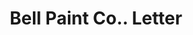 ---
doi: 10.7916/D8766SFW
date_other: '1907'
date_other_textual: '1907'
form: correspondence
genre:
- Letters (correspondence)
name:
- Bell Paint Co.
object_in_context_url: https://biggert.cul.columbia.edu/items/view/ave_biggert_01277
subject_hierarchical_geographic:
- Cleveland, Ohio, United States
subject_name:
- Bell Paint Co.
title: Bell Paint Co.. Letter
sort_title: Bell Paint Co.. Letter
call_number: ave_biggert_01277
coordinates:
- 41.48222222222223,-81.66972222222223
pid: ave_biggert_01277
identifiers: ave_biggert_01277
canvas_id: ldpd:396539
permalink: "/items/ave_biggert_01277/"
layout: iiif-image-page
---